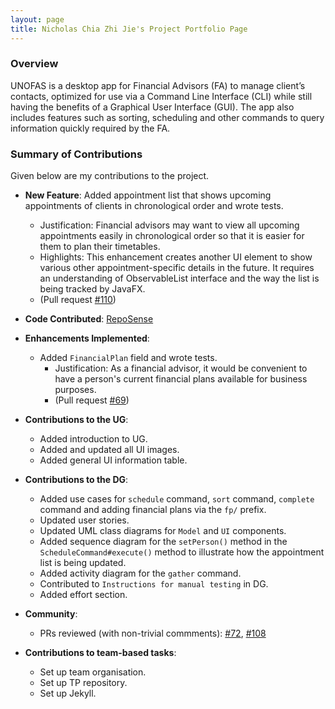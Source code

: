 ```yaml
---
layout: page
title: Nicholas Chia Zhi Jie's Project Portfolio Page
---
```


### Overview

UNOFAS is a desktop app for Financial Advisors (FA) to manage client’s contacts, optimized for use via a Command Line
Interface (CLI) while still having the benefits of a Graphical User Interface (GUI). The app also includes features
such as sorting, scheduling and other commands to query information quickly required by the FA.

### Summary of Contributions

Given below are my contributions to the project.

* **New Feature**: Added appointment list that shows upcoming appointments of clients in chronological order and wrote tests.
    * Justification: Financial advisors may want to view all upcoming appointments easily in chronological order so that it is easier for them to plan their timetables.
    * Highlights: This enhancement creates another UI element to show various other appointment-specific details in the future. It requires an understanding of ObservableList interface and the way the list is being tracked by JavaFX.
    * (Pull request [#110](https://github.com/AY2324S1-CS2103T-F12-1/tp/pull/110))


* **Code Contributed**: [RepoSense](https://nus-cs2103-ay2324s1.github.io/tp-dashboard/?search=nikele2001&breakdown=true)


* **Enhancements Implemented**:
    * Added `FinancialPlan` field and wrote tests.
      * Justification: As a financial advisor, it would be convenient to have a person's current financial plans available for business purposes.
      * (Pull request [#69](https://github.com/AY2324S1-CS2103T-F12-1/tp/pull/69))

* **Contributions to the UG**:
  * Added introduction to UG.
  * Added and updated all UI images.
  * Added general UI information table.


* **Contributions to the DG**:
  * Added use cases for `schedule` command, `sort` command, `complete` command and adding financial plans via the `fp/` prefix.
  * Updated user stories.
  * Updated UML class diagrams for `Model` and `UI` components.
  * Added sequence diagram for the `setPerson()` method in the `ScheduleCommand#execute()` method to illustrate how the appointment list is being updated.
  * Added activity diagram for the `gather` command.
  * Contributed to `Instructions for manual testing` in DG.
  * Added effort section. 


* **Community**:
  * PRs reviewed (with non-trivial commments):
    [#72](https://github.com/AY2324S1-CS2103T-F12-1/tp/pull/72),
    [#108](https://github.com/AY2324S1-CS2103T-F12-1/tp/pull/108)


* **Contributions to team-based tasks**:
  * Set up team organisation.
  * Set up TP repository.
  * Set up Jekyll.

